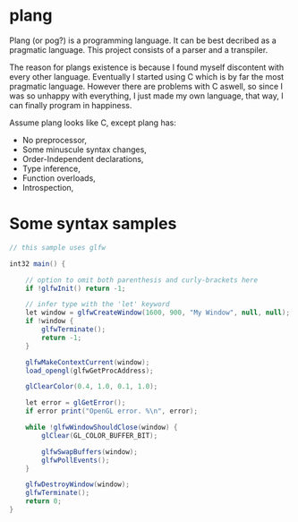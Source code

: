 # plang

Plang (or pog?) is a programming language. It can be best decribed as a pragmatic language. This project consists of a parser and a transpiler.

The reason for plangs existence is because I found myself discontent with every other language. Eventually I started using C which is by far the most pragmatic language. However there are problems with C aswell, so since I was so unhappy with everything, I just made my own language, that way, I can finally program in happiness.

Assume plang looks like C, except plang has:

- No preprocessor,
- Some minuscule syntax changes,
- Order-Independent declarations,
- Type inference,
- Function overloads,
- Introspection,

# Some syntax samples


``` c#
// this sample uses glfw

int32 main() {

    // option to omit both parenthesis and curly-brackets here
    if !glfwInit() return -1;

    // infer type with the 'let' keyword
    let window = glfwCreateWindow(1600, 900, "My Window", null, null);
    if !window {
        glfwTerminate();
        return -1;
    }

    glfwMakeContextCurrent(window);
    load_opengl(glfwGetProcAddress);

    glClearColor(0.4, 1.0, 0.1, 1.0);

    let error = glGetError();
    if error print("OpenGL error. %\n", error);

    while !glfwWindowShouldClose(window) {
        glClear(GL_COLOR_BUFFER_BIT);

        glfwSwapBuffers(window);
        glfwPollEvents();
    }

    glfwDestroyWindow(window);
    glfwTerminate();
    return 0;
}
```